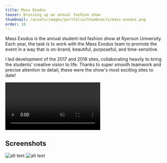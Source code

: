 ```yaml
---
title: Mass Exodus
teaser: Dressing up an annual fashion show
thumbnail: /assets/images/portfolio/thumbnails/mass-exodus.png
order: 10
---
```


Mass Exodus is the annual student-led fashion show at Ryerson University. Each year, the task is to work with the Mass Exodus team to promote the event in a way that is on-brand, beautiful, purposeful, and time-sensitive.

I led development of the 2017 and 2018 sites, collaborating heavily to bring the students' creative vision to life. Thanks to super smooth teamwork and precise attention to detail, these were the show's most exciting sites to date!

<video autoplay muted loop playsinline>
    <source src="/assets/videos/mass-exodus-demo.mp4" type="video/mp4">
</video>

## Screenshots

![alt text](/assets/images/portfolio/mass-exodus-1.png)
![alt text](/assets/images/portfolio/mass-exodus-2.png)
